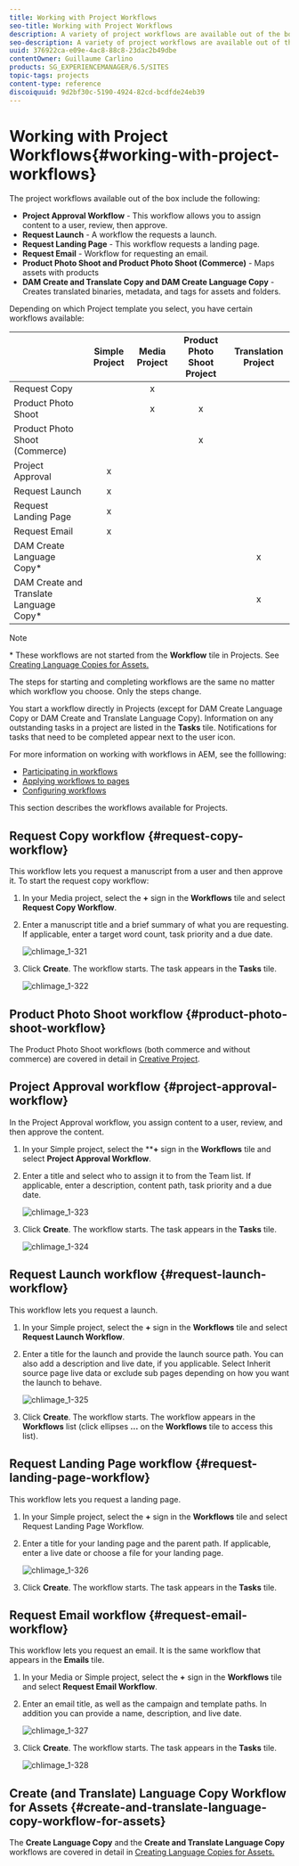 ```yaml
---
title: Working with Project Workflows
seo-title: Working with Project Workflows
description: A variety of project workflows are available out of the box.
seo-description: A variety of project workflows are available out of the box.
uuid: 376922ca-e09e-4ac8-88c8-23dac2b49dbe
contentOwner: Guillaume Carlino
products: SG_EXPERIENCEMANAGER/6.5/SITES
topic-tags: projects
content-type: reference
discoiquuid: 9d2bf30c-5190-4924-82cd-bcdfde24eb39
---
```


# Working with Project Workflows{#working-with-project-workflows}

The project workflows available out of the box include the following:

* **Project Approval Workflow** - This workflow allows you to assign content to a user, review, then approve.
* **Request Launch** - A workflow the requests a launch.
* **Request Landing Page** - This workflow requests a landing page.
* **Request Email** - Workflow for requesting an email.
* **Product Photo Shoot and Product Photo Shoot (Commerce)** - Maps assets with products
* **DAM Create and Translate Copy and DAM Create Language Copy** - Creates translated binaries, metadata, and tags for assets and folders.

Depending on which Project template you select, you have certain workflows available:

|   |**Simple Project** |**Media Project** |**Product Photo Shoot Project** |**Translation Project** |
|---|:-:|:-:|:-:|:-:|
| Request Copy |  |x |  |  |
| Product Photo Shoot |  |x |x |  |
| Product Photo Shoot (Commerce) |  |  |x |  |
| Project Approval |x |  |  |  |
| Request Launch |x |  |  |  |
| Request Landing Page |x |  |  |  |
| Request Email |x |  |  |  |
| DAM Create Language Copy&ast; |  |  |  |x |
| DAM Create and Translate Language Copy&ast; |  |  |  |x |

>[!NOTE]
>
>&ast; These workflows are not started from the **Workflow** tile in Projects. See [Creating Language Copies for Assets.](/help/sites-administering/tc-manage.md)

The steps for starting and completing workflows are the same no matter which workflow you choose. Only the steps change.

You start a workflow directly in Projects (except for DAM Create Language Copy or DAM Create and Translate Language Copy). Information on any outstanding tasks in a project are listed in the **Tasks** tile. Notifications for tasks that need to be completed appear next to the user icon.

For more information on working with workflows in AEM, see the folllowing:

* [Participating in workflows](/help/sites-authoring/workflows-participating.md)
* [Applying workflows to pages](/help/sites-authoring/workflows-applying.md)
* [Configuring workflows](/help/sites-administering/workflows.md)

This section describes the workflows available for Projects.

## Request Copy workflow {#request-copy-workflow}

This workflow lets you request a manuscript from a user and then approve it. To start the request copy workflow:

1. In your Media project, select the **+** sign in the **Workflows** tile and select **Request Copy Workflow**.
1. Enter a manuscript title and a brief summary of what you are requesting. If applicable, enter a target word count, task priority and a due date.

   ![chlimage_1-321](assets/chlimage_1-321.png)

1. Click **Create**. The workflow starts. The task appears in the **Tasks** tile.

   ![chlimage_1-322](assets/chlimage_1-322.png)

## Product Photo Shoot workflow {#product-photo-shoot-workflow}

The Product Photo Shoot workflows (both commerce and without commerce) are covered in detail in [Creative Project](/help/sites-authoring/managing-product-information.md).

## Project Approval workflow {#project-approval-workflow}

In the Project Approval workflow, you assign content to a user, review, and then approve the content.

1. In your Simple project, select the ****+** sign in the **Workflows** tile and select **Project Approval Workflow**.
1. Enter a title and select who to assign it to from the Team list. If applicable, enter a description, content path, task priority and a due date.

   ![chlimage_1-323](assets/chlimage_1-323.png)

1. Click **Create**. The workflow starts. The task appears in the **Tasks** tile.

   ![chlimage_1-324](assets/chlimage_1-324.png)

## Request Launch workflow {#request-launch-workflow}

This workflow lets you request a launch.

1. In your Simple project, select the **+** sign in the **Workflows** tile and select **Request Launch Workflow**.
1. Enter a title for the launch and provide the launch source path. You can also add a description and live date, if you applicable. Select Inherit source page live data or exclude sub pages depending on how you want the launch to behave.

   ![chlimage_1-325](assets/chlimage_1-325.png)

1. Click **Create**. The workflow starts. The workflow appears in the **Workflows** list (click ellipses **...** on the **Workflows** tile to access this list).

## Request Landing Page workflow {#request-landing-page-workflow}

This workflow lets you request a landing page.

1. In your Simple project, select the **+** sign in the **Workflows** tile and select Request Landing Page Workflow.
1. Enter a title for your landing page and the parent path. If applicable, enter a live date or choose a file for your landing page.

   ![chlimage_1-326](assets/chlimage_1-326.png)

1. Click **Create**. The workflow starts. The task appears in the **Tasks** tile.

## Request Email workflow {#request-email-workflow}

This workflow lets you request an email. It is the same workflow that appears in the **Emails** tile.

1. In your Media or Simple project, select the **+** sign in the **Workflows** tile and select **Request Email Workflow**.
1. Enter an email title, as well as the campaign and template paths. In addition you can provide a name, description, and live date.

   ![chlimage_1-327](assets/chlimage_1-327.png)

1. Click **Create**. The workflow starts. The task appears in the **Tasks** tile.

   ![chlimage_1-328](assets/chlimage_1-328.png)

## Create (and Translate) Language Copy Workflow for Assets {#create-and-translate-language-copy-workflow-for-assets}

The **Create Language Copy** and the **Create and Translate Language Copy** workflows are covered in detail in [Creating Language Copies for Assets.](/help/assets/translation-projects.md)
